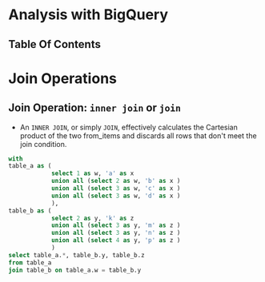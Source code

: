 # Analysis with BigQuery

## Table Of Contents

# Join Operations

## Join Operation: `inner join` or `join`
* An `INNER JOIN`, or simply `JOIN`, effectively calculates the Cartesian product of the two from_items and discards all rows that don't meet the join condition. 
```sql
with
table_a as (
            select 1 as w, 'a' as x
            union all (select 2 as w, 'b' as x )
            union all (select 3 as w, 'c' as x )
            union all (select 3 as w, 'd' as x )
            ),
table_b as (
            select 2 as y, 'k' as z
            union all (select 3 as y, 'm' as z )
            union all (select 3 as y, 'n' as z )
            union all (select 4 as y, 'p' as z )
            )
select table_a.*, table_b.y, table_b.z
from table_a
join table_b on table_a.w = table_b.y
```
